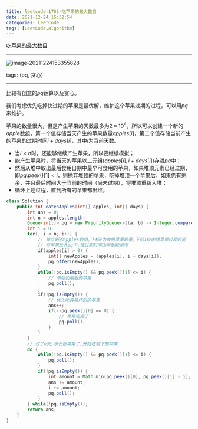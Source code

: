 ```yaml
---
title: leetcode-1705-吃苹果的最大数目
date: 2021-12-24 15:32:54
categories: LeetCode
tags: [LeetCode,algorithm]
---
```


[吃苹果的最大数目](https://leetcode-cn.com/problems/maximum-number-of-eaten-apples/)

<hr/>

![image-20211224153355828](https://gitee.com/cao_ziqiang/img/raw/master/20211224153355.png)

tags: (pq, 贪心)

<hr/>

比较有创意的$pq$运算以及贪心。

我们考虑优先吃掉快过期的苹果是最优解，维护这个苹果过期的过程，可以用$pq$来维护。

苹果的数量很大，但是产生苹果的天数最多为$2 \times 10 ^ 4$，所以可以创建一个新的$apple$数组，第一个值存储当天产生的苹果数量$apples[i]$，第二个值存储当前产生的苹果的过期时间$i+days[i]$，其中$i$为当前天数。

- 当$i \lt n$时，还能够继续产生苹果，所以要继续模拟；
- 能产生苹果时，将当天的苹果以二元组$(apples[i],i+days[i])$存进$pq$中；
- 然后从堆中取出最后食用日期中最早可食用的苹果，如果堆顶元素已经过期，即$pq.peek()[1]<i$，则抛弃堆顶的苹果，吃掉堆顶一个苹果后，如果仍有剩余，并且最后时间大于当前的时间（尚未过期），将堆顶重新入堆；
- 循环上述过程，直到所有的苹果都出堆。

```java
class Solution {
    public int eatenApples(int[] apples, int[] days) {
        int ans = 0;
        int n = apples.length;
        Queue<int[]> pq = new PriorityQueue<>((a, b) -> Integer.compare(a[1], b[1]));
        int i = 0;
        for(; i < n; i++) {
            // 建立新的apples数组,下标0为改组苹果数量,下标1位改组苹果过期时间
            // 将苹果放入pq中,按过期时间由早到晚排序
            if(apples[i] > 0) {
                int[] newApples = {apples[i], i + days[i]};
                pq.offer(newApples);
            }
            while(!pq.isEmpty() && pq.peek()[1] <= i) {
                // 清除到期限的苹果
                pq.poll();
            }
            if(!pq.isEmpty()) {
                // 优先吃容易坏的的苹果
                ans++;
                if(--pq.peek()[0] == 0) {
                    // 苹果吃完了
                    pq.poll();
                }
            }
        }
        // 过了n天,不长新苹果了,开始吃剩下的苹果
        do {
            while(!pq.isEmpty() && pq.peek()[1] <= i) {
                pq.poll();
            }
            if(!pq.isEmpty()) {
                int amount = Math.min(pq.peek()[0], pq.peek()[1] - i);
                ans += amount;
                i += amount;
                pq.poll();
            }
        } while(!pq.isEmpty());
        return ans;
    }
}
```

